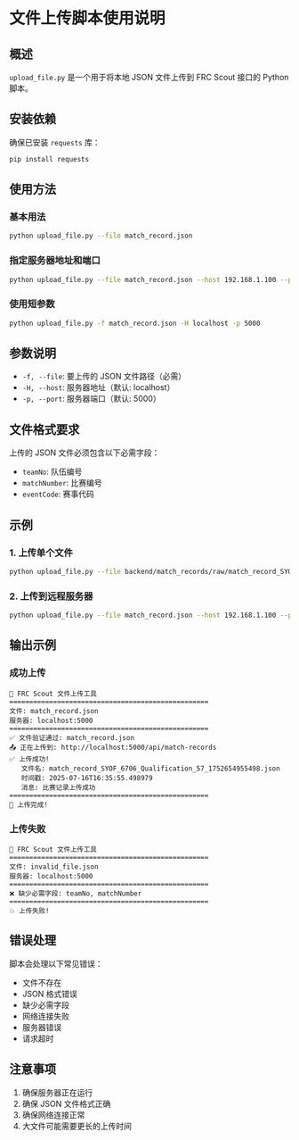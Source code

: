 # 文件上传脚本使用说明

## 概述

`upload_file.py` 是一个用于将本地 JSON 文件上传到 FRC Scout 接口的 Python 脚本。

## 安装依赖

确保已安装 `requests` 库：

```bash
pip install requests
```

## 使用方法

### 基本用法

```bash
python upload_file.py --file match_record.json
```

### 指定服务器地址和端口

```bash
python upload_file.py --file match_record.json --host 192.168.1.100 --port 8080
```

### 使用短参数

```bash
python upload_file.py -f match_record.json -H localhost -p 5000
```

## 参数说明

- `-f, --file`: 要上传的 JSON 文件路径（必需）
- `-H, --host`: 服务器地址（默认: localhost）
- `-p, --port`: 服务器端口（默认: 5000）

## 文件格式要求

上传的 JSON 文件必须包含以下必需字段：

- `teamNo`: 队伍编号
- `matchNumber`: 比赛编号
- `eventCode`: 赛事代码

## 示例

### 1. 上传单个文件

```bash
python upload_file.py --file backend/match_records/raw/match_record_SYOF_6706_Qualification_57_1752654955498.json
```

### 2. 上传到远程服务器

```bash
python upload_file.py --file match_record.json --host 192.168.1.100 --port 5000
```

## 输出示例

### 成功上传

```
🚀 FRC Scout 文件上传工具
==================================================
文件: match_record.json
服务器: localhost:5000
==================================================
✅ 文件验证通过: match_record.json
📤 正在上传到: http://localhost:5000/api/match-records
✅ 上传成功!
   文件名: match_record_SYOF_6706_Qualification_57_1752654955498.json
   时间戳: 2025-07-16T16:35:55.498979
   消息: 比赛记录上传成功
==================================================
🎉 上传完成!
```

### 上传失败

```
🚀 FRC Scout 文件上传工具
==================================================
文件: invalid_file.json
服务器: localhost:5000
==================================================
❌ 缺少必需字段: teamNo, matchNumber
==================================================
💥 上传失败!
```

## 错误处理

脚本会处理以下常见错误：

- 文件不存在
- JSON 格式错误
- 缺少必需字段
- 网络连接失败
- 服务器错误
- 请求超时

## 注意事项

1. 确保服务器正在运行
2. 确保 JSON 文件格式正确
3. 确保网络连接正常
4. 大文件可能需要更长的上传时间
